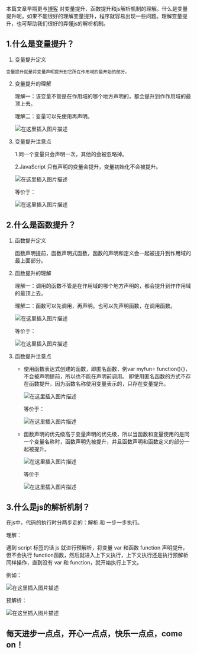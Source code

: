 

本篇文章早期更与[博客](https://blog.csdn.net/w1418899532)
对变量提升、函数提升和js解析机制的理解。什么是变量提升呢，如果不能很好的理解变量提升，程序就容易出现一些问题。理解变量提升，也可帮助我们很好的弄懂js的解析机制。

## 1.什么是变量提升？

 1.  变量提升定义

	变量提升就是将变量声明提升到它所在作用域的最开始的部分。

2. 变量提升的理解
	
	理解一：该变量不管是在作用域的哪个地方声明的，都会提升到作作用域的最顶上去。

	理解二：变量可以先使用再声明。

	![在这里插入图片描述](https://img-blog.csdnimg.cn/20181205202114239.png?x-oss-process=image/watermark,type_ZmFuZ3poZW5naGVpdGk,shadow_10,text_aHR0cHM6Ly9ibG9nLmNzZG4ubmV0L3cxNDE4ODk5NTMy,size_16,color_FFFFFF,t_70)

3. 变量提升注意点

	1.同一个变量只会声明一次，其他的会被忽略掉。

	2.JavaScript 只有声明的变量会提升，变量初始化不会被提升。

	![在这里插入图片描述](https://img-blog.csdnimg.cn/20181205203054677.png?x-oss-process=image/watermark,type_ZmFuZ3poZW5naGVpdGk,shadow_10,text_aHR0cHM6Ly9ibG9nLmNzZG4ubmV0L3cxNDE4ODk5NTMy,size_16,color_FFFFFF,t_70)

	等价于：

	![在这里插入图片描述](https://img-blog.csdnimg.cn/20181205203241617.png)

## 2.什么是函数提升？

1. 函数提升定义

	函数声明提前，函数声明式函数，函数的声明和定义会一起被提升到作用域的最上面部分。

2. 函数提升的理解

	理解一：调用的函数不管是在作用域的哪个地方声明的，都会提升到作作用域的最顶上去。

	理解二：函数可以先调用，再声明。也可以先声明函数，在调用函数。

	![在这里插入图片描述](https://img-blog.csdnimg.cn/20181205203507450.png)

	等价于：

	![在这里插入图片描述](https://img-blog.csdnimg.cn/20181205203654279.png)
	
3. 函数提升注意点

	- 使用函数表达式创建的函数，即匿名函数，例var myfun= function(){}，不会被声明提前，所以也不能在声明前调用。
	即使用匿名函数的方式不存在函数提升，因为函数名称使用变量表示的，只存在变量提升。

		![在这里插入图片描述](https://img-blog.csdnimg.cn/20181205210047405.png?x-oss-process=image/watermark,type_ZmFuZ3poZW5naGVpdGk,shadow_10,text_aHR0cHM6Ly9ibG9nLmNzZG4ubmV0L3cxNDE4ODk5NTMy,size_16,color_FFFFFF,t_70)

		等价于：

		![在这里插入图片描述](https://img-blog.csdnimg.cn/20181205210255736.png?x-oss-process=image/watermark,type_ZmFuZ3poZW5naGVpdGk,shadow_10,text_aHR0cHM6Ly9ibG9nLmNzZG4ubmV0L3cxNDE4ODk5NTMy,size_16,color_FFFFFF,t_70)

	- 函数声明的优先级高于变量声明的优先级，所以当函数和变量使用的是同一个变量名称时，函数声明先被提升，并且函数声明和函数定义的部分一起被提升。

		![在这里插入图片描述](https://img-blog.csdnimg.cn/20181205205048203.png)

		等价于

		![在这里插入图片描述](https://img-blog.csdnimg.cn/20181205205329888.png)

## 3.什么是js的解析机制？

在js中，代码的执行时分两步走的：解析 和 一步一步执行。

理解：

遇到 script 标签的话 js 就进行预解析，将变量 var 和函数 function 声明提升，但不会执行 function函数，然后就进入上下文执行，上下文执行还是执行预解析同样操作，直到没有 var 和 function，就开始执行上下文。

例如：

![在这里插入图片描述](https://img-blog.csdnimg.cn/20181205211147399.png)

预解析：

![在这里插入图片描述](https://img-blog.csdnimg.cn/20181205211018839.png)


## 每天进步一点点，开心一点点，快乐一点点，come on！